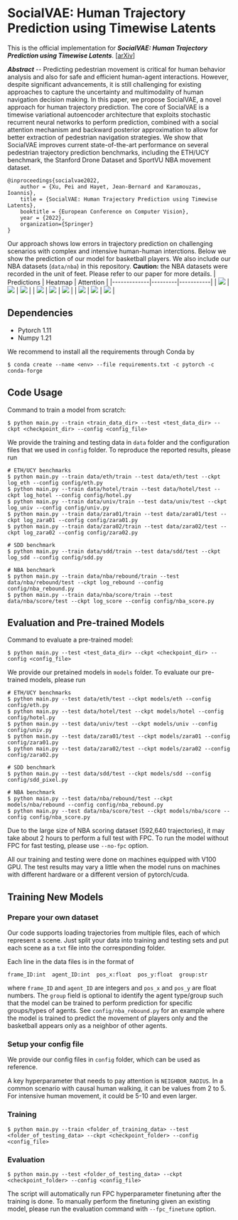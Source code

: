 # SocialVAE: Human Trajectory Prediction using Timewise Latents

This is the official implementation for _**SocialVAE: Human Trajectory Prediction using Timewise Latents**_. [[arXiv](https://arxiv.org/abs/2203.08207)]


_**Abstract**_ -- Predicting pedestrian movement is critical for human behavior analysis and also for safe and efficient human-agent interactions. 
However, despite significant advancements, it is still challenging for existing approaches to capture the uncertainty and multimodality of human navigation decision making. 
In this paper, we propose SocialVAE, a novel approach for human trajectory prediction. The core of SocialVAE is a timewise variational autoencoder architecture that exploits stochastic recurrent neural networks to perform prediction,
combined with a social attention mechanism and backward posterior approximation to allow for better extraction of pedestrian navigation strategies.
We show that SocialVAE improves current state-of-the-art performance on several pedestrian trajectory prediction benchmarks,
including the ETH/UCY benchmark, the Stanford Drone Dataset and SportVU NBA movement dataset.

    @inproceedings{socialvae2022,
        author = {Xu, Pei and Hayet, Jean-Bernard and Karamouzas, Ioannis},
        title = {SocialVAE: Human Trajectory Prediction using Timewise Latents},
        booktitle = {European Conference on Computer Vision},
        year = {2022},
        organization={Springer}
    }

Our approach shows low errors in trajectory prediction on challenging scenarios with complex and intensive human-human interctions. Below we show the prediction of our model for basketball players. We also include our NBA datasets (`data/nba`) in this repository. **Caution:** the NBA datasets were recorded in the unit of feet. Please refer to our paper for more details.
| Predictions | Heatmap | Attention |
|-------------|---------|-----------|
| ![](gallery/scenario_nba_1.png) | ![](gallery/scenario_nba_1_heatmap.png) | ![](gallery/scenario_nba_1_att.png) |
| ![](gallery/scenario_nba_2.png) | ![](gallery/scenario_nba_2_heatmap.png) | ![](gallery/scenario_nba_2_att.png) |
| ![](gallery/scenario_nba_3.png) | ![](gallery/scenario_nba_3_heatmap.png) | ![](gallery/scenario_nba_3_att.png) |



## Dependencies

- Pytorch 1.11
- Numpy 1.21

We recommend to install all the requirements through Conda by

    $ conda create --name <env> --file requirements.txt -c pytorch -c conda-forge

## Code Usage

Command to train a model from scratch:

    $ python main.py --train <train_data_dir> --test <test_data_dir> --ckpt <checkpoint_dir> --config <config_file>

We provide the training and testing data in `data` folder and the configuration files that we used in `config` folder. 
To reproduce the reported results, please run

    # ETH/UCY benchmarks
    $ python main.py --train data/eth/train --test data/eth/test --ckpt log_eth --config config/eth.py
    $ python main.py --train data/hotel/train --test data/hotel/test --ckpt log_hotel --config config/hotel.py
    $ python main.py --train data/univ/train --test data/univ/test --ckpt log_univ --config config/univ.py
    $ python main.py --train data/zara01/train --test data/zara01/test --ckpt log_zara01 --config config/zara01.py
    $ python main.py --train data/zara02/train --test data/zara02/test --ckpt log_zara02 --config config/zara02.py

    # SDD benchmark
    $ python main.py --train data/sdd/train --test data/sdd/test --ckpt log_sdd --config config/sdd.py

    # NBA benchmark
    $ python main.py --train data/nba/rebound/train --test data/nba/rebound/test --ckpt log_rebound --config config/nba_rebound.py
    $ python main.py --train data/nba/score/train --test data/nba/score/test --ckpt log_score --config config/nba_score.py

## Evaluation and Pre-trained Models

Command to evaluate a pre-trained model:

    $ python main.py --test <test_data_dir> --ckpt <checkpoint_dir> --config <config_file>

We provide our pretained models in `models` folder. To evaluate our pre-trained models, please run


    # ETH/UCY benchmarks
    $ python main.py --test data/eth/test --ckpt models/eth --config config/eth.py
    $ python main.py --test data/hotel/test --ckpt models/hotel --config config/hotel.py
    $ python main.py --test data/univ/test --ckpt models/univ --config config/univ.py
    $ python main.py --test data/zara01/test --ckpt models/zara01 --config config/zara01.py
    $ python main.py --test data/zara02/test --ckpt models/zara02 --config config/zara02.py

    # SDD benchmark
    $ python main.py --test data/sdd/test --ckpt models/sdd --config config/sdd_pixel.py

    # NBA benchmark
    $ python main.py --test data/nba/rebound/test --ckpt models/nba/rebound --config config/nba_rebound.py
    $ python main.py --test data/nba/score/test --ckpt models/nba/score --config config/nba_score.py

Due to the large size of NBA scoring dataset (592,640 trajectories), it may take about 2 hours to perform a full test with FPC. To run the model without FPC for fast testing, please use `--no-fpc` option.

All our training and testing were done on machines equipped with V100 GPU. The test results may vary a little when the model runs on machines with different hardware or a different version of pytorch/cuda. 

## Training New Models

### Prepare your own dataset

Our code supports loading trajectories from multiple files, each of which represent a scene. Just split your data into training and testing sets and put each scene as a `txt` file into the corresponding folder.

Each line in the data files is in the format of

    frame_ID:int  agent_ID:int  pos_x:float  pos_y:float  group:str

where `frame_ID` and `agent_ID` are integers and `pos_x` and `pos_y` are float numbers. The `group` field is optional to identify the agent type/group such that the model can be trained to perform prediction for specific groups/types of agents. See `config/nba_rebound.py` for an example where the model is trained to predict the movement of players only and the basketball appears only as a neighbor of other agents.

### Setup your config file

We provide our config files in `config` folder, which can be used as reference.

A key hyperparameter that needs to pay attention is `NEIGHBOR_RADIUS`. In a common scenario with causal human walking, it can be values from 2 to 5. For intensive human movement, it could be 5-10 and even larger.

### Training

    $ python main.py --train <folder_of_training_data> --test <folder_of_testing_data> --ckpt <checkpoint_folder> --config <config_file>

### Evaluation

    $ python main.py --test <folder_of_testing_data> --ckpt <checkpoint_folder> --config <config_file>

The script will automatically run FPC hyperparameter finetuning after the training is done. To manually perform the finetuning given an existing model, please run the evaluation command with `--fpc_finetune` option.

